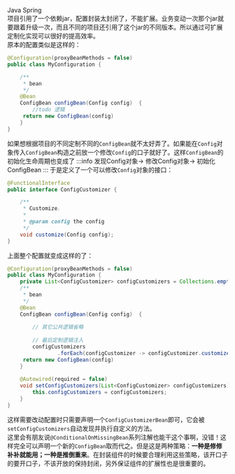 Java Spring<br />项目引用了一个依赖jar，配置封装太封闭了，不能扩展。业务变动一次那个jar就要跟着升级一次，而且不同的项目还引用了这个jar的不同版本。所以通过可扩展定制化实现可以很好的提高效率。<br />原本的配置类似是这样的：
```java
@Configuration(proxyBeanMethods = false)
public class MyConfiguration {

    /**
     * bean
     */
    @Bean
    ConfigBean configBean(Config config)  {
        //todo 逻辑
     return new ConfigBean(config)
    }     
}
```
如果想根据项目的不同定制不同的`ConfigBean`就不太好弄了。如果能在`Config`对象传入`ConfigBean`构造之前放一个修改`Config`的口子就好了。这样`ConfigBean`的初始化生命周期也变成了
:::info
发现Config对象-> 修改Config对象-> 初始化ConfigBean
:::
于是定义了一个可以修改`Config`对象的接口：
```java
@FunctionalInterface
public interface ConfigCustomizer {

    /**
     * Customize.
     *
     * @param config the config
     */
    void customize(Config config);
}
```
上面整个配置就变成这样的了：
```java
@Configuration(proxyBeanMethods = false)
public class MyConfiguration {
    private List<ConfigCustomizer> configCustomizers = Collections.emptyList();
    /**
     * bean
     */
    @Bean
    ConfigBean configBean(Config config)  {
        
        // 其它公共逻辑省略
        
        // 最后定制逻辑注入
        configCustomizers
                .forEach(configCustomizer -> configCustomizer.customize(config));
     return new ConfigBean(config)
    }
    
    @Autowired(required = false)
    void setConfigCustomizers(List<ConfigCustomizer> configCustomizers) {
        this.configCustomizers = configCustomizers;
    }
}
```
这样需要改动配置时只需要声明一个`ConfigCustomizerBean`即可，它会被`setConfigCustomizers`自动发现并执行自定义的方法。<br />这里会有朋友说`@ConditionalOnMissingBean`系列注解也能干这个事啊，没错！这样完全可以声明一个新的`ConfigBean`取而代之。但是这是两种策略：**一种是修修补补就能用；一种是推倒重来**。在封装组件的时候要合理利用这些策略，该开口子的要开口子，不该开放的保持封闭，另外保证组件的扩展性也是很重要的。
